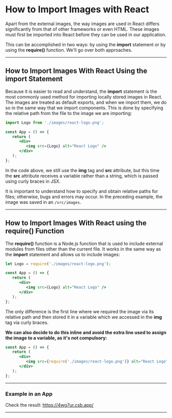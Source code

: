 # How to Import Images with React
Apart from the external images, the way images are used in React differs significantly from that of other frameworks or even HTML. These images must first be imported into React before they can be used in our application.

This can be accomplished in two ways: by using the **import** statement or by using the **require()** function. We'll go over both approaches.

***

## How to Import Images With React Using the import Statement
Because it is easier to read and understand, the **import** statement is the most commonly used method for importing locally stored images in React. The images are treated as default exports, and when we import them, we do so in the same way that we import components. This is done by specifying the relative path from the file to the image we are importing:

```jsx
import Logo from './images/react-logo.png';

const App = () => {
   return (
      <div>
         <img src={Logo} alt="React Logo" />
      </div>
   );
};
```

In the code above, we still use the **img** tag and **src** attribute, but this time the **src** attribute receives a variable rather than a string, which is passed using curly braces in JSX.

It is important to understand how to specify and obtain relative paths for files; otherwise, bugs and errors may occur. In the preceding example, the image was saved in an ```/src/images```.

***

## How to Import Images With React using the require() Function
The **require()** function is a Node.js function that is used to include external modules from files other than the current file. It works in the same way as the **import** statement and allows us to include images:

```jsx
let Logo = require('./images/react-logo.png');

const App = () => {
   return (
      <div>
         <img src={Logo} alt="React Logo" />
      </div>
   );
};
```

The only difference is the first line where we required the image via its relative path and then stored it in a variable which we accessed in the **img** tag via curly braces.

**We can also decide to do this inline and avoid the extra line used to assign the image to a variable, as it's not compulsory:**

```jsx
const App = () => {
   return (
      <div>
         <img src={require('./images/react-logo.png')} alt="React Logo" />
      </div>
   );
};
```

***

### Example in an App
Check the result: https://4wg7ur.csb.app/

***
